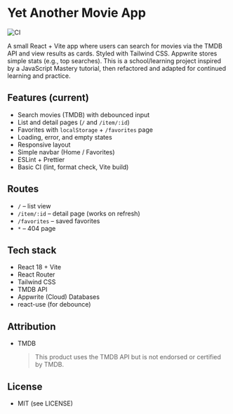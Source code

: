 # Yet Another Movie App

![CI](https://github.com/sandraboerma/movie-app/actions/workflows/ci.yml/badge.svg)

A small React + Vite app where users can search for movies via the TMDB API and view results as cards. Styled with Tailwind CSS. Appwrite stores simple stats (e.g., top searches).
This is a school/learning project inspired by a JavaScript Mastery tutorial, then refactored and adapted for continued learning and practice.

## Features (current)

- Search movies (TMDB) with debounced input
- List and detail pages (`/` and `/item/:id`)
- Favorites with `localStorage` + `/favorites` page
- Loading, error, and empty states
- Responsive layout
- Simple navbar (Home / Favorites)
- ESLint + Prettier
- Basic CI (lint, format check, Vite build)

## Routes

- `/` – list view
- `/item/:id` – detail page (works on refresh)
- `/favorites` – saved favorites
- `*` – 404 page

## Tech stack

- React 18 + Vite
- React Router
- Tailwind CSS
- TMDB API
- Appwrite (Cloud) Databases
- react-use (for debounce)

## Attribution

- TMDB
    > This product uses the TMDB API but is not endorsed or certified by TMDB.

## License

- MIT (see LICENSE)
